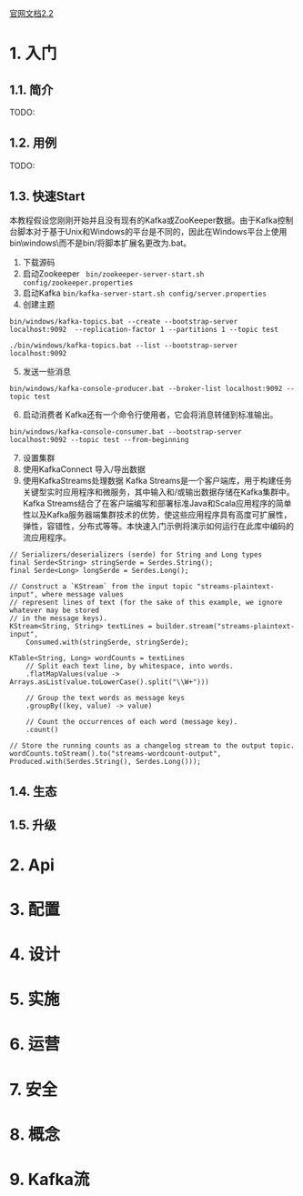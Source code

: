[官网文档2.2](http://kafka.apache.org/documentation/)  
# 1. 入门
## 1.1. 简介
TODO:
## 1.2. 用例
TODO: 
## 1.3. 快速Start
本教程假设您刚刚开始并且没有现有的Kafka或ZooKeeper数据。由于Kafka控制台脚本对于基于Unix和Windows的平台是不同的，因此在Windows平台上使用bin\windows\而不是bin/将脚本扩展名更改为.bat。   
1. 下载源码
2. 启动Zookeeper ` bin/zookeeper-server-start.sh config/zookeeper.properties`
3. 启动Kafka `bin/kafka-server-start.sh config/server.properties`  
4. 创建主题  
```
bin/windows/kafka-topics.bat --create --bootstrap-server localhost:9092  --replication-factor 1 --partitions 1 --topic test

./bin/windows/kafka-topics.bat --list --bootstrap-server localhost:9092
```
5. 发送一些消息
```
bin/windows/kafka-console-producer.bat --broker-list localhost:9092 --topic test

```
6. 启动消费者
Kafka还有一个命令行使用者，它会将消息转储到标准输出。  
```
bin/windows/kafka-console-consumer.bat --bootstrap-server localhost:9092 --topic test --from-beginning
```
7. 设置集群
8. 使用KafkaConnect 导入/导出数据
9. 使用KafkaStreams处理数据
Kafka Streams是一个客户端库，用于构建任务关键型实时应用程序和微服务，其中输入和/或输出数据存储在Kafka集群中。Kafka Streams结合了在客户端编写和部署标准Java和Scala应用程序的简单性以及Kafka服务器端集群技术的优势，使这些应用程序具有高度可扩展性，弹性，容错性，分布式等等。本快速入门示例将演示如何运行在此库中编码的流应用程序。 
```
// Serializers/deserializers (serde) for String and Long types
final Serde<String> stringSerde = Serdes.String();
final Serde<Long> longSerde = Serdes.Long();
 
// Construct a `KStream` from the input topic "streams-plaintext-input", where message values
// represent lines of text (for the sake of this example, we ignore whatever may be stored
// in the message keys).
KStream<String, String> textLines = builder.stream("streams-plaintext-input",
    Consumed.with(stringSerde, stringSerde);
 
KTable<String, Long> wordCounts = textLines
    // Split each text line, by whitespace, into words.
    .flatMapValues(value -> Arrays.asList(value.toLowerCase().split("\\W+")))
 
    // Group the text words as message keys
    .groupBy((key, value) -> value)
 
    // Count the occurrences of each word (message key).
    .count()
 
// Store the running counts as a changelog stream to the output topic.
wordCounts.toStream().to("streams-wordcount-output", Produced.with(Serdes.String(), Serdes.Long()));
```   
## 1.4. 生态
## 1.5. 升级
# 2. Api
# 3. 配置
# 4. 设计
# 5. 实施
# 6. 运营
# 7. 安全
# 8. 概念
# 9. Kafka流